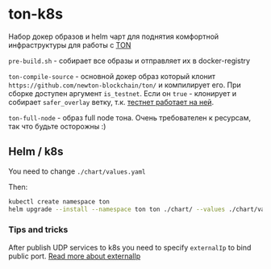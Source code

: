 # ton-k8s

Набор докер образов и helm чарт для поднятия комфортной инфраструктуры для работы с [TON](https://ton.org)

`pre-build.sh` - собирает все образы и отправляет их в docker-registry

`ton-compile-source` - основной докер образ который клонит `https://github.com/newton-blockchain/ton/` и компилирует его. 
При сборке доступен аргумент `is_testnet`. Если он `true` - клонирует и собирает `safer_overlay` ветку, т.к. [тестнет работает на ней](https://t.me/testnetstatus/3).

`ton-full-node` - образ full node тона. Очень требователен к ресурсам, так что будьте осторожны :)


## Helm / k8s

You need to change `./chart/values.yaml`

Then:

```bash
kubectl create namespace ton
helm upgrade --install --namespace ton ton ./chart/ --values ./chart/values.yaml 
```


### Tips and tricks

After publish UDP services to k8s you need to specify `externalIp` to bind public port. 
[Read more about externalIp](https://kubernetes.io/docs/concepts/services-networking/service/#external-ips)